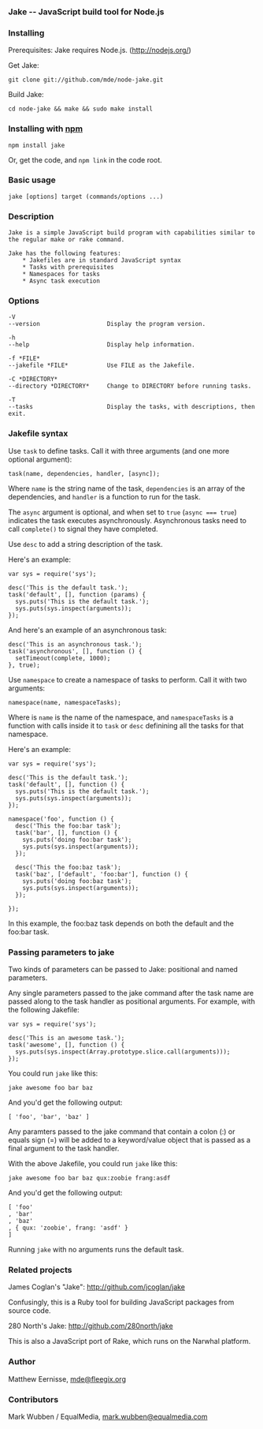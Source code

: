 ### Jake -- JavaScript build tool for Node.js

### Installing

Prerequisites: Jake requires Node.js. (<http://nodejs.org/>)

Get Jake:

    git clone git://github.com/mde/node-jake.git

Build Jake:

    cd node-jake && make && sudo make install

### Installing with [npm](http://npmjs.org/)

    npm install jake

Or, get the code, and `npm link` in the code root.

### Basic usage

    jake [options] target (commands/options ...)

### Description

    Jake is a simple JavaScript build program with capabilities similar to the regular make or rake command.

    Jake has the following features:
        * Jakefiles are in standard JavaScript syntax
        * Tasks with prerequisites
        * Namespaces for tasks
        * Async task execution 

### Options

    -V
    --version                   Display the program version.

    -h
    --help                      Display help information.

    -f *FILE*
    --jakefile *FILE*           Use FILE as the Jakefile.

    -C *DIRECTORY*
    --directory *DIRECTORY*     Change to DIRECTORY before running tasks.

    -T
    --tasks                     Display the tasks, with descriptions, then exit.

### Jakefile syntax


Use `task` to define tasks. Call it with three arguments (and one more optional argument):

    task(name, dependencies, handler, [async]);

Where `name` is the string name of the task, `dependencies` is an array of the dependencies, and `handler` is a function to run for the task.

The `async` argument is optional, and when set to `true` (`async === true`) indicates the task executes asynchronously. Asynchronous tasks need to call `complete()` to signal they have completed.


Use `desc` to add a string description of the task.

Here's an example:

    var sys = require('sys');

    desc('This is the default task.');
    task('default', [], function (params) {
      sys.puts('This is the default task.');
      sys.puts(sys.inspect(arguments));
    });

And here's an example of an asynchronous task:

    desc('This is an asynchronous task.');
    task('asynchronous', [], function () {
      setTimeout(complete, 1000);
    }, true);

Use `namespace` to create a namespace of tasks to perform. Call it with two arguments:

    namespace(name, namespaceTasks);

Where is `name` is the name of the namespace, and `namespaceTasks` is a function with calls inside it to `task` or `desc` definining all the tasks for that namespace.

Here's an example:

    var sys = require('sys');

    desc('This is the default task.');
    task('default', [], function () {
      sys.puts('This is the default task.');
      sys.puts(sys.inspect(arguments));
    });

    namespace('foo', function () {
      desc('This the foo:bar task');
      task('bar', [], function () {
        sys.puts('doing foo:bar task');
        sys.puts(sys.inspect(arguments));
      });

      desc('This the foo:baz task');
      task('baz', ['default', 'foo:bar'], function () {
        sys.puts('doing foo:baz task');
        sys.puts(sys.inspect(arguments));
      });

    });

In this example, the foo:baz task depends on both the default and the foo:bar task.

### Passing parameters to jake

Two kinds of parameters can be passed to Jake: positional and named parameters.

Any single parameters passed to the jake command after the task name are passed along to the task handler as positional arguments. For example, with the following Jakefile:

    var sys = require('sys');

    desc('This is an awesome task.');
    task('awesome', [], function () {
      sys.puts(sys.inspect(Array.prototype.slice.call(arguments)));
    });

You could run `jake` like this:

    jake awesome foo bar baz

And you'd get the following output:

    [ 'foo', 'bar', 'baz' ]

Any paramters passed to the jake command that contain a colon (:) or equals sign (=) will be added to a keyword/value object that is passed as a final argument to the task handler.

With the above Jakefile, you could run `jake` like this:

    jake awesome foo bar baz qux:zoobie frang:asdf

And you'd get the following output:

    [ 'foo'
    , 'bar'
    , 'baz'
    , { qux: 'zoobie', frang: 'asdf' }
    ]

Running `jake` with no arguments runs the default task.

### Related projects

James Coglan's "Jake": <http://github.com/jcoglan/jake>

Confusingly, this is a Ruby tool for building JavaScript packages from source code.

280 North's Jake: <http://github.com/280north/jake>

This is also a JavaScript port of Rake, which runs on the Narwhal platform.

### Author

Matthew Eernisse, mde@fleegix.org

### Contributors

Mark Wubben / EqualMedia, mark.wubben@equalmedia.com

